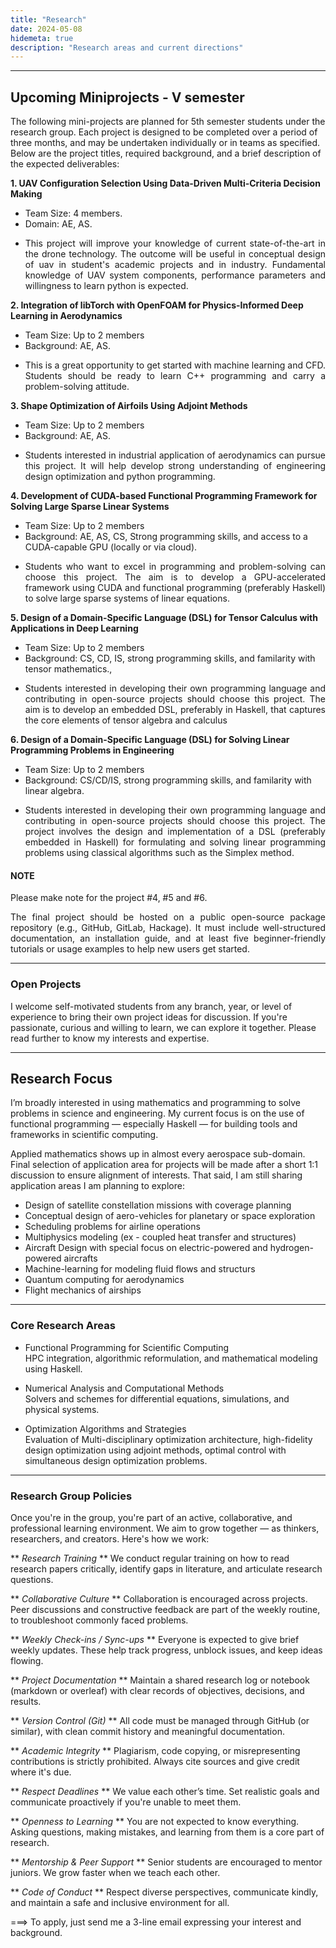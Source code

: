 ```yaml
---
title: "Research"
date: 2024-05-08
hidemeta: true
description: "Research areas and current directions"
---
```


---
## Upcoming Miniprojects - V semester

The following mini-projects are planned for 5th semester students under the research group. Each project is designed to be completed over a period of three months, and may be undertaken individually or in teams as specified. Below are the project titles, required background, and a brief description of the expected deliverables:

<strong>1. UAV Configuration Selection Using Data-Driven Multi-Criteria Decision Making</strong>
* Team Size: 4 members.
* Domain: AE, AS. 
* <p align="justify">This project will improve your knowledge of current state-of-the-art in the drone technology. The outcome will be useful in conceptual design of uav in student's academic projects and in industry. Fundamental knowledge of UAV system components, performance parameters and willingness to learn python is expected.</p>

**2. Integration of libTorch with OpenFOAM for Physics-Informed Deep Learning in Aerodynamics**
* Team Size: Up to 2 members
* Background: AE, AS.
* <p align="justify">This is a great opportunity to get started with machine learning and CFD. Students should be ready to learn C++ programming and carry a problem-solving attitude.</p>

**3. Shape Optimization of Airfoils Using Adjoint Methods**
* Team Size: Up to 2 members
* Background: AE, AS.
* <p align="justify">Students interested in industrial application of aerodynamics can pursue this project. It will help develop strong understanding of engineering design optimization and python programming.</p> 

**4. Development of CUDA-based Functional Programming Framework for Solving Large Sparse Linear Systems**
* Team Size: Up to 2 members
* Background: AE, AS, CS, Strong programming skills, and access to a CUDA-capable GPU (locally or via cloud).
* <p align="justify">Students who want to excel in programming and problem-solving can choose this project. The aim is to develop a GPU-accelerated framework using CUDA and functional programming (preferably Haskell) to solve large sparse systems of linear equations.</p>

**5. Design of a Domain-Specific Language (DSL) for Tensor Calculus with Applications in Deep Learning**
* Team Size: Up to 2 members
* Background: CS, CD, IS, strong programming skills, and familarity with tensor mathematics., 
* <p align="justify">Students interested in developing their own programming language and contributing in open-source projects should choose this project. The aim is to develop an embedded DSL, preferably in Haskell, that captures the core elements of tensor algebra and calculus</p>

**6. Design of a Domain-Specific Language (DSL) for Solving Linear Programming Problems in Engineering**
* Team Size: Up to 2 members
* Background: CS/CD/IS, strong programming skills, and familarity with linear algebra.
* <p align="justify">Students interested in developing their own programming language and contributing in open-source projects should choose this project. The project involves the design and implementation of a DSL (preferably embedded in Haskell) for formulating and solving linear programming problems using classical algorithms such as the Simplex method.</p>

#### NOTE
Please make note for the project #4, #5 and #6. 
<p align="justify">The final project should be hosted on a public open-source package repository (e.g., GitHub, GitLab, Hackage). It must include well-structured documentation, an installation guide, and at least five beginner-friendly tutorials or usage examples to help new users get started.</p>

---

### Open Projects 

I welcome self-motivated students from any branch, year, or level of experience to bring their own project ideas for discussion. If you're passionate, curious and willing to learn, we can explore it together. Please read further to know my interests and expertise. 

---
## Research Focus

I’m broadly interested in using mathematics and programming to solve problems in science and engineering. My current focus is on the use of functional programming — especially Haskell — for building tools and frameworks in scientific computing.

Applied mathematics shows up in almost every aerospace sub-domain. Final selection of application area for projects will be made after a short 1:1 discussion to ensure alignment of interests. That said, I am still sharing application areas I am planning to explore:

+ Design of satellite constellation missions with coverage planning
+ Conceptual design of aero-vehicles for planetary or space exploration
+ Scheduling problems for airline operations
+ Multiphysics modeling (ex - coupled heat transfer and structures)
+ Aircraft Design with special focus on electric-powered and hydrogen-powered aircrafts
+ Machine-learning for modeling fluid flows and structurs
+ Quantum computing for aerodynamics
+ Flight mechanics of airships

---

### Core Research Areas
- Functional Programming for Scientific Computing  
  HPC integration, algorithmic reformulation, and mathematical modeling using Haskell.

- Numerical Analysis and Computational Methods  
  Solvers and schemes for differential equations, simulations, and physical systems.

- Optimization Algorithms and Strategies  
  Evaluation of Multi-disciplinary optimization architecture, high-fidelity design optimization using adjoint methods, optimal control with simultaneous design optimization problems. 

---

### Research Group Policies

Once you're in the group, you're part of an active, collaborative, and professional learning environment. We aim to grow together — as thinkers, researchers, and creators. Here's how we work:

** *Research Training* **
We conduct regular training on how to read research papers critically, identify gaps in literature, and articulate research questions.

** *Collaborative Culture* **
Collaboration is encouraged across projects. Peer discussions and constructive feedback are part of the weekly routine, to troubleshoot commonly faced problems.

** *Weekly Check-ins / Sync-ups* **
Everyone is expected to give brief weekly updates. These help track progress, unblock issues, and keep ideas flowing.

** *Project Documentation* **
Maintain a shared research log or notebook (markdown or overleaf) with clear records of objectives, decisions, and results.

** *Version Control (Git)* **
All code must be managed through GitHub (or similar), with clean commit history and meaningful documentation.

** *Academic Integrity* **
Plagiarism, code copying, or misrepresenting contributions is strictly prohibited. Always cite sources and give credit where it's due.

** *Respect Deadlines* **
We value each other’s time. Set realistic goals and communicate proactively if you're unable to meet them.

** *Openness to Learning* **
You are not expected to know everything. Asking questions, making mistakes, and learning from them is a core part of research.

** *Mentorship & Peer Support* **
Senior students are encouraged to mentor juniors. We grow faster when we teach each other.

** *Code of Conduct* **
Respect diverse perspectives, communicate kindly, and maintain a safe and inclusive environment for all.

===> To apply, just send me a 3-line email expressing your interest and background.
